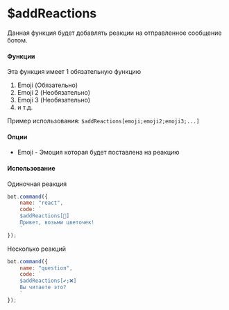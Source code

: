 # $addReactions

Данная функция будет добавлять реакции на отправленное сообщение ботом.

#### Функции

Эта функция имеет 1 обязательную функцию

1. Emoji \(Обязательно\)
2. Emoji 2 \(Необязательно\)
3. Emoji 3 \(Необязательно\)
4. и т.д.

Пример использования: `$addReactions[emoji;emoji2;emoji3;...]`

#### Опции

* Emoji - Эмоция которая будет поставлена на реакцию

#### Использование

Одиночная реакция

```javascript
bot.command({
    name: "react",
    code: `
    $addReactions[🌸]
    Привет, возьми цветочек!
    `
});

```

Несколько реакций

```javascript
bot.command({
    name: "question",
    code: `
    $addReactions[✔;❌]
    Вы читаете это?
    `
});
```

